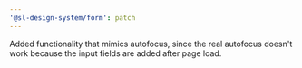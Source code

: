 ```yaml
---
'@sl-design-system/form': patch
---
```


Added functionality that mimics autofocus, since the real autofocus doesn't work because the input fields are added after page load.
